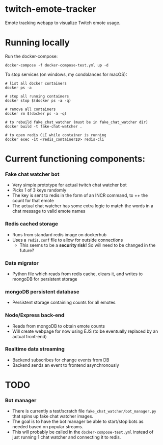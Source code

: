# twitch-emote-tracker
Emote tracking webapp to visualize Twitch emote usage.

# Running locally
Run the docker-compose:
```
docker-compose -f docker-compose-test.yml up -d
```

To stop services (on windows, my condolances for macOS):

```
# list all docker containers
docker ps -a

# stop all running containers
docker stop $(docker ps -a -q)

# remove all containers
docker rm $(docker ps -a -q)

# to rebuild fake_chat_watcher (must be in fake_chat_watcher dir)
docker build -t fake-chat-watcher .

# to open redis CLI while container is running
docker exec -it <redis_containerID> redis-cli
```

# Current functioning components:
### Fake chat watcher bot
- Very simple prototype for actual twitch chat watcher bot
- Picks 1 of 3 keys randomly
- The key is sent to redis in the form of an INCR command, to ++ the count for that emote
- The actual chat watcher has some extra logic to match the words in a chat message to valid emote names
### Redis cached storage
- Runs from standard redis image on dockerhub
- Uses a `redis.conf` file to allow for outside connections
  - This seems to be a **security risk!** So will need to be changed in the future?
### Data migrator
- Python file which reads from redis cache, clears it, and writes to mongoDB for persistent storage
### mongoDB persistent database
- Persistent storage containing counts for all emotes
### Node/Express back-end
- Reads from mongoDB to obtain emote counts
- Will create webpage for now using EJS (to be eventually replaced by an actual front-end)
### Realtime data streaming
- Backend subscribes for change events from DB
- Backend sends an event to frontend asynchronously


# TODO
### Bot manager
- There is currently a test/scratch file `fake_chat_watcher/bot_manager.py` that spins up fake chat watcher images. 
- The goal is to have the bot manager be able to start/stop bots as needed based on popular streams.
- This will probably be called in the `docker-compose-test.yml` instead of just running 1 chat watcher and connecting it to redis.
